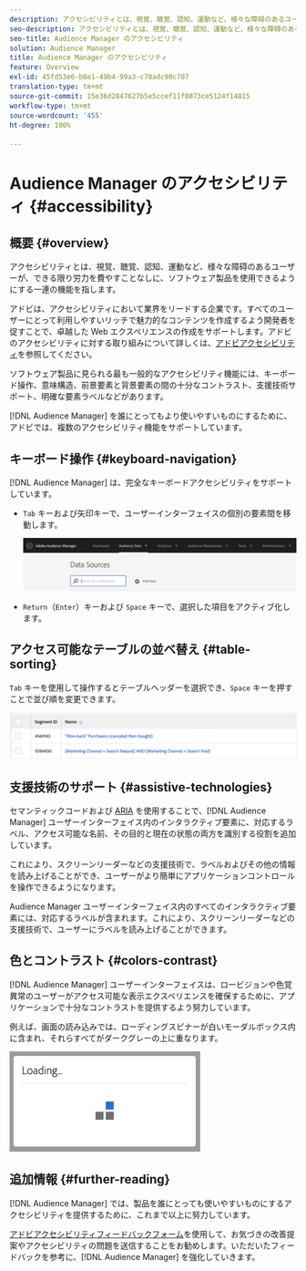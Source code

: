 ```yaml
---
description: アクセシビリティとは、視覚、聴覚、認知、運動など、様々な障碍のあるユーザーが、できる限り労力を費やすことなしに、ソフトウェア製品を使用できるようにする一連の機能を指します。
seo-description: アクセシビリティとは、視覚、聴覚、認知、運動など、様々な障碍のあるユーザーが、できる限り労力を費やすことなしに、ソフトウェア製品を使用できるようにする一連の機能を指します。
seo-title: Audience Manager のアクセシビリティ
solution: Audience Manager
title: Audience Manager のアクセシビリティ
feature: Overview
exl-id: 45fd53e6-b8e1-49b4-99a3-c78adc90c707
translation-type: tm+mt
source-git-commit: 15e36d2847627b5e5ccef11f8073ce5124f14815
workflow-type: tm+mt
source-wordcount: '455'
ht-degree: 100%

---
```


# Audience Manager のアクセシビリティ {#accessibility}

## 概要 {#overview}

アクセシビリティとは、視覚、聴覚、認知、運動など、様々な障碍のあるユーザーが、できる限り労力を費やすことなしに、ソフトウェア製品を使用できるようにする一連の機能を指します。

アドビは、アクセシビリティにおいて業界をリードする企業です。すべてのユーザーにとって利用しやすいリッチで魅力的なコンテンツを作成するよう開発者を促すことで、卓越した Web エクスペリエンスの作成をサポートします。アドビのアクセシビリティに対する取り組みについて詳しくは、[アドビアクセシビリティ](https://www.adobe.com/accessibility.html)を参照してください。

ソフトウェア製品に見られる最も一般的なアクセシビリティ機能には、キーボード操作、意味構造、前景要素と背景要素の間の十分なコントラスト、支援技術サポート、明確な要素ラベルなどがあります。

[!DNL Audience Manager] を誰にとってもより使いやすいものにするために、アドビでは、複数のアクセシビリティ機能をサポートしています。

## キーボード操作 {#keyboard-navigation}

[!DNL Audience Manager] は、完全なキーボードアクセシビリティをサポートしています。

* `Tab` キーおよび矢印キーで、ユーザーインターフェイスの個別の要素間を移動します。

   ![accesibility-highlight](assets/accesibility-highlight.png)

* `Return`（`Enter`）キーおよび `Space` キーで、選択した項目をアクティブ化します。

## アクセス可能なテーブルの並べ替え {#table-sorting}

`Tab` キーを使用して操作するとテーブルヘッダーを選択でき、`Space` キーを押すことで並び順を変更できます。

![accessibility-table-headers](assets/accessibility-table-headers.png)

## 支援技術のサポート {#assistive-technologies}

セマンティックコードおよび [ARIA](https://www.w3.org/WAI/standards-guidelines/aria/) を使用することで、[!DNL Audience Manager] ユーザーインターフェイス内のインタラクティブ要素に、対応するラベル、アクセス可能な名前、その目的と現在の状態の両方を識別する役割を追加しています。

これにより、スクリーンリーダーなどの支援技術で、ラベルおよびその他の情報を読み上げることができ、ユーザーがより簡単にアプリケーションコントロールを操作できるようになります。

Audience Manager ユーザーインターフェイス内のすべてのインタラクティブ要素には、対応するラベルが含まれます。これにより、スクリーンリーダーなどの支援技術で、ユーザーにラベルを読み上げることができます。

## 色とコントラスト {#colors-contrast}

[!DNL Audience Manager] ユーザーインターフェイスは、ロービジョンや色覚異常のユーザーがアクセス可能な表示エクスペリエンスを確保するために、アプリケーションで十分なコントラストを提供するよう努力しています。

例えば、画面の読み込みでは、ローディングスピナーが白いモーダルボックス内に含まれ、それらすべてがダークグレーの上に重なります。

![accessibility-loading](assets/accessibility-loading.png)

## 追加情報 {#further-reading}

[!DNL Audience Manager] では、製品を誰にとっても使いやすいものにするアクセシビリティを提供するために、これまで以上に努力しています。

[アドビアクセシビリティフィードバックフォーム](https://www.adobe.com/accessibility/feedback.html)を使用して、お気づきの改善提案やアクセシビリティの問題を送信することをお勧めします。いただいたフィードバックを参考に、[!DNL Audience Manager] を強化していきます。
